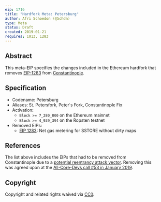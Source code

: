 ```yaml
---
eip: 1716
title: "Hardfork Meta: Petersburg"
author: Afri Schoedon (@5chdn)
type: Meta
status: Draft
created: 2019-01-21
requires: 1013, 1283
---
```


## Abstract

This meta-EIP specifies the changes included in the Ethereum hardfork that removes [EIP-1283](./eip-1283.md) from [Constantinople](./eip-1013.md).

## Specification

- Codename: Petersburg
- Aliases: St. Petersfork, Peter's Fork, Constantinople Fix
- Activation:
  - `Block >= 7_280_000` on the Ethereum mainnet
  - `Block >= 4_939_394` on the Ropsten testnet
- Removed EIPs:
  - [EIP 1283](./eip-1283.md): Net gas metering for SSTORE without dirty maps

## References

The list above includes the EIPs that had to be removed from Constantinople due to a [potential reentrancy attack vector](https://medium.com/chainsecurity/constantinople-enables-new-reentrancy-attack-ace4088297d9). Removing this was agreed upon at the [All-Core-Devs call #53 in January 2019](https://github.com/ethereum/pm/issues/70).

## Copyright

Copyright and related rights waived via [CC0](https://creativecommons.org/publicdomain/zero/1.0/).
